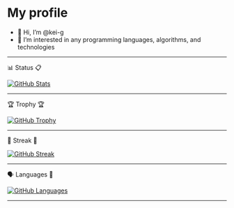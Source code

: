 # My profile

- 👋 Hi, I’m @kei-g
- 👀 I’m interested in any programming languages, algorithms, and technologies

<!--
- 🌱 I’m currently learning ...
- 💞️ I’m looking to collaborate on ...
- 📫 How to reach me ...
-->

<!---
kei-g/kei-g is a ✨ special ✨ repository because its `README.md` (this file) appears on your GitHub profile.
You can click the Preview link to take a look at your changes.
--->

---

:bar_chart: Status :clipboard:

[![GitHub Stats](https://github-readme-stats.vercel.app/api?username=kei-g&show_icons=true&theme=nord)](https://github.com/anuraghazra/github-readme-stats)

---

:trophy: Trophy :trophy:

[![GitHub Trophy](https://github-profile-trophy.vercel.app/?username=kei-g&column=4&theme=nord)](https://github.com/ryo-ma/github-profile-trophy)

---

:runner: Streak :runner:

[![GitHub Streak](https://github-readme-streak-stats.herokuapp.com?user=kei-g&theme=nord)](https://git.io/streak-stats)

---

:speaking_head: Languages :robot:

[![GitHub Languages](https://github-readme-stats.vercel.app/api/top-langs/?langs_count=10&layout=compact&username=kei-g)](https://github.com/anuraghazra/github-readme-stats)

---

